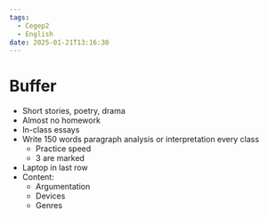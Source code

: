 ```yaml
---
tags:
  - Cegep2
  - English
date: 2025-01-21T13:16:30
---
```


# Buffer

- Short stories, poetry, drama
- Almost no homework
- In-class essays
- Write 150 words paragraph analysis or interpretation every class
	- Practice speed
	- 3 are marked
- Laptop in last row
- Content:
	- Argumentation
	- Devices
	- Genres